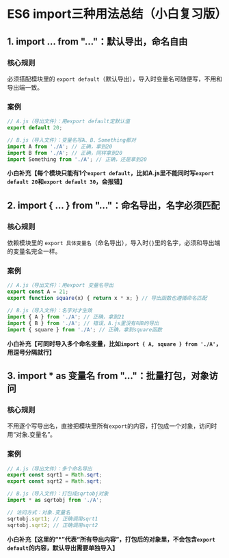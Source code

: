 # ES6 import三种用法总结（小白复习版）
## 1. import ... from "..."：默认导出，命名自由
### 核心规则
必须搭配模块里的 `export default`（默认导出），导入时变量名可随便写，不用和导出端一致。

### 案例
```js
// A.js（导出文件）：用export default定默认值
export default 20; 

// B.js（导入文件）：变量名写A、B、Something都对
import A from './A'; // 正确，拿到20
import B from './A'; // 正确，同样拿到20
import Something from './A'; // 正确，还是拿到20
```

**小白补充【每个模块只能有1个`export default`，比如A.js里不能同时写`export default 20`和`export default 30`，会报错】**


## 2. import { ... } from "..."：命名导出，名字必须匹配
### 核心规则
依赖模块里的 `export 具体变量名`（命名导出），导入时`{}`里的名字，必须和导出端的变量名完全一样。

### 案例
```js
// A.js（导出文件）：用export 变量名导出
export const A = 21;
export function square(x) { return x * x; } // 导出函数也遵循命名匹配

// B.js（导入文件）：名字对才生效
import { A } from './A'; // 正确，拿到21
import { B } from './A'; // 错误，A.js里没有叫B的导出
import { square } from './A'; // 正确，拿到square函数
```

**小白补充【可同时导入多个命名变量，比如`import { A, square } from './A'`，用逗号分隔就行】**


## 3. import * as 变量名 from "..."：批量打包，对象访问
### 核心规则
不用逐个写导出名，直接把模块里所有`export`的内容，打包成一个对象，访问时用“对象.变量名”。

### 案例
```js
// A.js（导出文件）：多个命名导出
export const sqrt1 = Math.sqrt;
export const sqrt2 = Math.sqrt;

// B.js（导入文件）：打包成sqrtobj对象
import * as sqrtobj from './A'; 

// 访问方式：对象.变量名
sqrtobj.sqrt1; // 正确调用sqrt1
sqrtobj.sqrt2; // 正确调用sqrt2
```

**小白补充【这里的“*”代表“所有导出内容”，打包后的对象里，不会包含`export default`的内容，默认导出需要单独导入】**